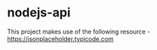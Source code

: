 # nodejs-api
This project makes use of the following resource - https://jsonplaceholder.typicode.com
